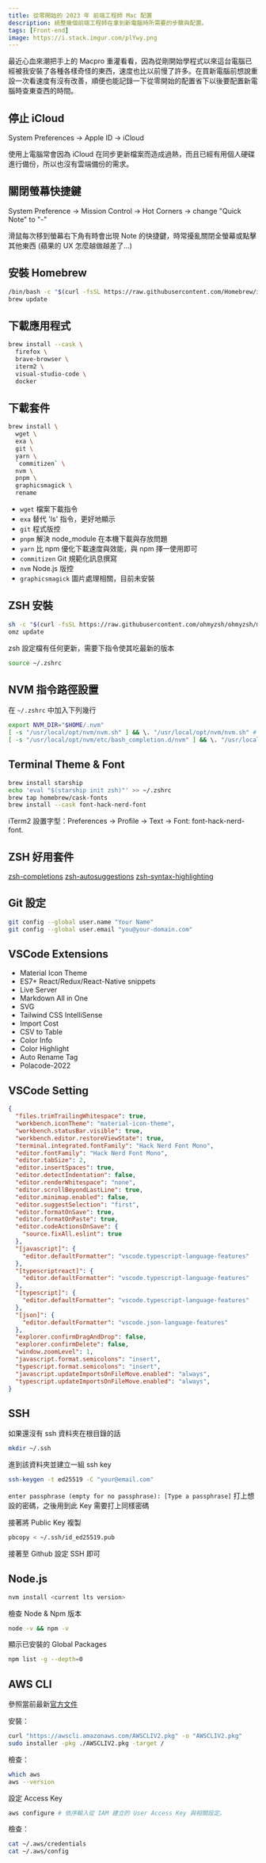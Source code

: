 ```yaml
---
title: 從零開始的 2023 年 前端工程師 Mac 配置
description: 統整幾個前端工程師在拿到新電腦時所需要的步驟與配置。
tags: [Front-end]
image: https://i.stack.imgur.com/plYwy.png
---
```


最近心血來潮把手上的 Macpro 重灌看看，因為從剛開始學程式以來這台電腦已經被我安裝了各種各樣奇怪的東西，速度也比以前慢了許多。在買新電腦前想說重設一次看速度有沒有改善，順便也能記錄一下從零開始的配置省下以後要配置新電腦時查東查西的時間。

<!--truncate-->

## 停止 iCloud

System Preferences -> Apple ID → iCloud

使用上電腦常會因為 iCloud 在同步更新檔案而造成過熱，而且已經有用個人硬碟進行備份，所以也沒有雲端備份的需求。

## 關閉螢幕快捷鍵

System Preference -> Mission Control -> Hot Corners -> change "Quick Note" to "-"

滑鼠每次移到螢幕右下角有時會出現 Note 的快捷鍵，時常擾亂關閉全螢幕或點擊其他東西 (蘋果的 UX 怎麼越做越差了...)

## 安裝 Homebrew

```bash
/bin/bash -c "$(curl -fsSL https://raw.githubusercontent.com/Homebrew/install/HEAD/install.sh)"
brew update
```

## 下載應用程式

```bash
brew install --cask \
  firefox \
  brave-browser \
  iterm2 \
  visual-studio-code \
  docker
```

## 下載套件

```bash
brew install \
  wget \
  exa \
  git \
  yarn \
  `commitizen` \
  nvm \
  pnpm \
  graphicsmagick \
  rename
```

*   `wget` 檔案下載指令
*   `exa` 替代 'ls' 指令，更好地顯示
*   `git` 程式版控
*   `pnpm` 解決 node_module 在本機下載與存放問題
*   `yarn` 比 npm 優化下載速度與效能，與 npm 擇一使用即可
*   `commitizen` Git 規範化訊息撰寫
*   `nvm` Node.js 版控
*   `graphicsmagick` 圖片處理相關，目前未安裝

## ZSH 安裝

```bash
sh -c "$(curl -fsSL https://raw.githubusercontent.com/ohmyzsh/ohmyzsh/master/tools/install.sh)"
omz update
```

zsh 設定檔有任何更新，需要下指令使其吃最新的版本

```bash
source ~/.zshrc
```

## NVM 指令路徑設置

在 `~/.zshrc` 中加入下列幾行

```bash
export NVM_DIR="$HOME/.nvm"
[ -s "/usr/local/opt/nvm/nvm.sh" ] && \. "/usr/local/opt/nvm/nvm.sh" # This loads nvm
[ -s "/usr/local/opt/nvm/etc/bash_completion.d/nvm" ] && \. "/usr/local/opt/nvm/etc/bash_completion.d/nvm" # This loads nvm bash_completion
```

## Terminal Theme & Font

```bash
brew install starship
echo 'eval "$(starship init zsh)"' >> ~/.zshrc
brew tap homebrew/cask-fonts
brew install --cask font-hack-nerd-font
```

iTerm2 設置字型：Preferences → Profile → Text → Font: font-hack-nerd-font.

## ZSH 好用套件

[zsh-completions](https://github.com/zsh-users/zsh-completions)
[zsh-autosuggestions](https://github.com/zsh-users/zsh-autosuggestions)
[zsh-syntax-highlighting](https://github.com/zsh-users/zsh-syntax-highlighting)


## Git 設定

```bash
git config --global user.name "Your Name"
git config --global user.email "you@your-domain.com"
```

## VSCode Extensions

* Material Icon Theme
* ES7+ React/Redux/React-Native snippets
* Live Server
* Markdown All in One
* SVG
* Tailwind CSS IntelliSense
* Import Cost
* CSV to Table
* Color Info
* Color Highlight
* Auto Rename Tag
* Polacode-2022

## VSCode Setting

```json
{
  "files.trimTrailingWhitespace": true,
  "workbench.iconTheme": "material-icon-theme",
  "workbench.statusBar.visible": true,
  "workbench.editor.restoreViewState": true,
  "terminal.integrated.fontFamily": "Hack Nerd Font Mono",
  "editor.fontFamily": "Hack Nerd Font Mono",
  "editor.tabSize": 2,
  "editor.insertSpaces": true,
  "editor.detectIndentation": false,
  "editor.renderWhitespace": "none",
  "editor.scrollBeyondLastLine": true,
  "editor.minimap.enabled": false,
  "editor.suggestSelection": "first",
  "editor.formatOnSave": true,
  "editor.formatOnPaste": true,
  "editor.codeActionsOnSave": {
    "source.fixAll.eslint": true
  },
  "[javascript]": {
    "editor.defaultFormatter": "vscode.typescript-language-features"
  },
  "[typescriptreact]": {
    "editor.defaultFormatter": "vscode.typescript-language-features"
  },
  "[typescript]": {
    "editor.defaultFormatter": "vscode.typescript-language-features"
  },
  "[json]": {
    "editor.defaultFormatter": "vscode.json-language-features"
  },
  "explorer.confirmDragAndDrop": false,
  "explorer.confirmDelete": false,
  "window.zoomLevel": 1,
  "javascript.format.semicolons": "insert",
  "typescript.format.semicolons": "insert",
  "javascript.updateImportsOnFileMove.enabled": "always",
  "typescript.updateImportsOnFileMove.enabled": "always",
}
```

## SSH

如果還沒有 ssh 資料夾在根目錄的話

```bash
mkdir ~/.ssh
```

進到該資料夾並建立一組 ssh key

```bash
ssh-keygen -t ed25519 -C "your@email.com"
```

`enter passphrase (empty for no passphrase): [Type a passphrase]` 打上想設的密碼，之後用到此 Key 需要打上同樣密碼

接著將 Public Key 複製

```bash
pbcopy < ~/.ssh/id_ed25519.pub
```

接著至 Github 設定 SSH 即可

## Node.js

```bash
nvm install <current lts version>
```

檢查 Node & Npm 版本

```bash
node -v && npm -v
```

顯示已安裝的  Global Packages

```bash
npm list -g --depth=0
```

## AWS CLI

參照當前最新[官方文件](https://docs.aws.amazon.com/cli/latest/userguide/getting-started-install.html)

安裝：

```bash
curl "https://awscli.amazonaws.com/AWSCLIV2.pkg" -o "AWSCLIV2.pkg"
sudo installer -pkg ./AWSCLIV2.pkg -target /
```

檢查：

```bash
which aws
aws --version
```

設定 Access Key

```bash
aws configure # 依序輸入從 IAM 建立的 User Access Key 與相關設定。
```

檢查：

```bash
cat ~/.aws/credentials
cat ~/.aws/config
```